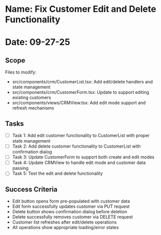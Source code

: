 # Name: Fix Customer Edit and Delete Functionality
# Date: 09-27-25

## Scope
Files to modify:
- src/components/crm/CustomerList.tsx: Add edit/delete handlers and state management
- src/components/crm/CustomerForm.tsx: Update to support editing existing customers
- src/components/views/CRMView.tsx: Add edit mode support and refresh mechanisms

## Tasks
- [ ] Task 1: Add edit customer functionality to CustomerList with proper state management
- [ ] Task 2: Add delete customer functionality to CustomerList with confirmation dialog
- [ ] Task 3: Update CustomerForm to support both create and edit modes
- [ ] Task 4: Update CRMView to handle edit mode and customer data passing
- [ ] Task 5: Test the edit and delete functionality

## Success Criteria
- Edit button opens form pre-populated with customer data
- Edit form successfully updates customer via PUT request
- Delete button shows confirmation dialog before deletion
- Delete successfully removes customer via DELETE request
- Customer list refreshes after edit/delete operations
- All operations show appropriate loading/error states